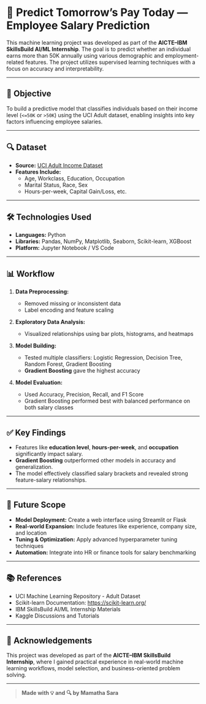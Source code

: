 # 🧠 Predict Tomorrow’s Pay Today — Employee Salary Prediction

This machine learning project was developed as part of the **AICTE–IBM SkillsBuild AI/ML Internship**. The goal is to predict whether an individual earns more than 50K annually using various demographic and employment-related features. The project utilizes supervised learning techniques with a focus on accuracy and interpretability.

---

## 📌 Objective

To build a predictive model that classifies individuals based on their income level (`<=50K` or `>50K`) using the UCI Adult dataset, enabling insights into key factors influencing employee salaries.

---

## 🔍 Dataset

- **Source:** [UCI Adult Income Dataset](https://archive.ics.uci.edu/ml/datasets/adult)
- **Features Include:**
  - Age, Workclass, Education, Occupation
  - Marital Status, Race, Sex
  - Hours-per-week, Capital Gain/Loss, etc.

---

## 🛠️ Technologies Used

- **Languages:** Python
- **Libraries:** Pandas, NumPy, Matplotlib, Seaborn, Scikit-learn, XGBoost
- **Platform:** Jupyter Notebook / VS Code

---

## 📊 Workflow

1. **Data Preprocessing:**
   - Removed missing or inconsistent data
   - Label encoding and feature scaling

2. **Exploratory Data Analysis:**
   - Visualized relationships using bar plots, histograms, and heatmaps

3. **Model Building:**
   - Tested multiple classifiers: Logistic Regression, Decision Tree, Random Forest, Gradient Boosting
   - **Gradient Boosting** gave the highest accuracy

4. **Model Evaluation:**
   - Used Accuracy, Precision, Recall, and F1 Score
   - Gradient Boosting performed best with balanced performance on both salary classes

---

## ✅ Key Findings

- Features like **education level**, **hours-per-week**, and **occupation** significantly impact salary.
- **Gradient Boosting** outperformed other models in accuracy and generalization.
- The model effectively classified salary brackets and revealed strong feature-salary relationships.

---

## 🌱 Future Scope

- **Model Deployment:** Create a web interface using Streamlit or Flask
- **Real-world Expansion:** Include features like experience, company size, and location
- **Tuning & Optimization:** Apply advanced hyperparameter tuning techniques
- **Automation:** Integrate into HR or finance tools for salary benchmarking

---

## 📚 References

- UCI Machine Learning Repository - Adult Dataset  
- Scikit-learn Documentation: https://scikit-learn.org/  
- IBM SkillsBuild AI/ML Internship Materials  
- Kaggle Discussions and Tutorials

---

## 🙌 Acknowledgements

This project was developed as part of the **AICTE–IBM SkillsBuild Internship**, where I gained practical experience in real-world machine learning workflows, model selection, and business-oriented problem solving.

---

> **Made with 💡 and 🔍 by Mamatha Sara**
